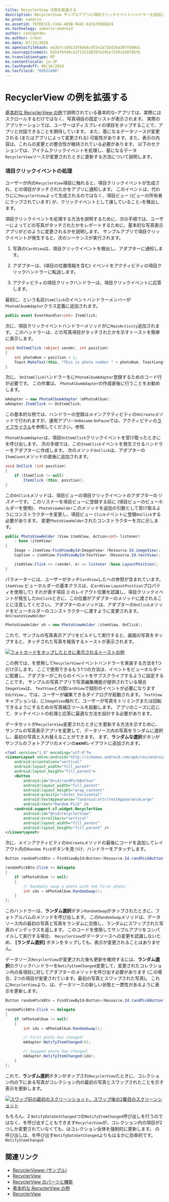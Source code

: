 ```yaml
---
title: RecyclerView の例を拡張する
description: RecyclerView サンプルアプリに項目クリックイベントハンドラーを追加します。
ms.prod: xamarin
ms.assetid: 707EE1CE-C164-485B-944C-82C6795E8A24
ms.technology: xamarin-android
author: conceptdev
ms.author: crdun
ms.date: 07/13/2018
ms.openlocfilehash: ea3bfccd9133f6bb4cdf2e2a72bd20a307fb80d1
ms.sourcegitcommit: 6264fb540ca1f131328707e295e7259cb10f95fb
ms.translationtype: MT
ms.contentlocale: ja-JP
ms.lasthandoff: 08/16/2019
ms.locfileid: "69522496"
---
```

# <a name="extending-the-recyclerview-example"></a>RecyclerView の例を拡張する


[基本的な RecyclerView の例](~/android/user-interface/layouts/recycler-view/recyclerview-example.md)で説明されている基本的な&ndash;アプリでは、実際にはスクロールするだけではなく、写真項目の固定リストが表示されます。 実際のアプリケーションでは、ユーザーはディスプレイの項目をタップすることで、アプリと対話できることを期待しています。 また、基になるデータソースが変更される (またはアプリによって変更される) 可能性があります。また、表示の内容は、これらの変更との整合性が維持されている必要があります。 以下のセクションでは、アイテムクリックイベントを処理し、基になるデータ`RecyclerView`ソースが変更されたときに更新する方法について説明します。


### <a name="handling-item-click-events"></a>項目クリックイベントの処理

ユーザーが内の`RecyclerView`項目に触れると、項目クリックイベントが生成され、どの項目がタッチされたかをアプリに通知します。 このイベントは、代わりにに`RecyclerView`よって生成されるのではなく、項目ビュー (ビューの所有者にラップされています) が、クリックイベントとして接していること&ndash;を検出します。

項目クリックイベントを処理する方法を説明するために、次の手順では、ユーザーによってどの写真がタッチされたかをレポートするために、基本的な写真表示アプリがどのように変更されるかを説明します。 サンプルアプリで項目クリックイベントが発生すると、次のシーケンスが実行されます。

1. 写真の`CardView`は、項目クリックイベントを検出し、アダプターに通知します。

2. アダプターは、(項目の位置情報を含む) イベントをアクティビティの項目クリックハンドラーに転送します。

3. アクティビティの項目クリックハンドラーは、項目クリックイベントに応答します。

最初に、という名前`ItemClick`のイベントハンドラーメンバーが`PhotoAlbumAdapter`クラス定義に追加されます。

```csharp
public event EventHandler<int> ItemClick;
```

次に、項目クリックイベントハンドラーメソッドがに`MainActivity`追加されます。
このハンドラーは、どの写真項目がタッチされたかを示すトーストを簡単に表示します。

```csharp
void OnItemClick (object sender, int position)
{
    int photoNum = position + 1;
    Toast.MakeText(this, "This is photo number " + photoNum, ToastLength.Short).Show();
}

```

次に、 `OnItemClick`ハンドラーをに`PhotoAlbumAdapter`登録するためのコード行が必要です。 この作業は、 `PhotoAlbumAdapter`の作成直後に行うことをお勧めします。 

```csharp
mAdapter = new PhotoAlbumAdapter (mPhotoAlbum);
mAdapter.ItemClick += OnItemClick;

```

この基本的な例では、ハンドラーの登録はメインアクティビティの`OnCreate`メソッドで行われますが、運用アプリ&ndash; `OnResume` `OnPause`では、アクティビティの[ライフサイクル](~/android/app-fundamentals/activity-lifecycle/index.md)を参照してください。参照.

`PhotoAlbumAdapter`は、項目`OnItemClick`クリックイベントを受け取ったときにを呼び出します。 次の手順では、この`ItemClick`イベントを発生させるハンドラーをアダプターに作成します。 次のメソッド`OnClick`は、アダプターの`ItemCount`メソッドの直後に追加されます。

```csharp
void OnClick (int position)
{
    if (ItemClick != null)
        ItemClick (this, position);
}
```

この`OnClick`メソッドは、項目ビューの項目クリックイベントのアダプターの*リスナー*です。 このリスナーを項目ビューに登録する前に (項目ビューのビューホルダーを使用)、 `PhotoViewHolder`このメソッドを追加の引数として受け取るようにコンストラクターを変更し、項目ビュー `Click`イベントに登録`OnClick`する必要があります。
変更`PhotoViewHolder`されたコンストラクターを次に示します。

```csharp
public PhotoViewHolder (View itemView, Action<int> listener)
    : base (itemView)
{
    Image = itemView.FindViewById<ImageView> (Resource.Id.imageView);
    Caption = itemView.FindViewById<TextView> (Resource.Id.textView);

    itemView.Click += (sender, e) => listener (base.LayoutPosition);
}

```

パラメーターには、ユーザーがタッチ`CardView`したへの参照が含まれています。 `itemView` ビューホルダーの基本クラスは、(`CardView` `LayoutPosition`プロパティを使用して) それが表す項目 () のレイアウト位置を認識し、項目クリックイベントが発生した`OnClick`ときに、この位置がアダプターのメソッドに渡されることに注意してください。 アダプターのメソッドは、アダプターの`OnClick`メソッドをビューホルダーのコンストラクターに渡すように変更されます。 `OnCreateViewHolder`

```csharp
PhotoViewHolder vh = new PhotoViewHolder (itemView, OnClick);
```

これで、サンプルの写真表示アプリをビルドして実行すると、画面の写真をタップすると、タッチされた写真を報告するトーストが表示されます。

[![フォトカードをタップしたときに表示されるトーストの例](extending-the-example-images/01-photo-selected-sml.png)](extending-the-example-images/01-photo-selected.png#lightbox)

この例では、を使用して`RecyclerView`イベントハンドラーを実装する方法を1つだけ示します。 ここで使用できるもう1つの方法は、イベントをビューホルダーに配置し、アダプターがこれらのイベントをサブスクライブするように設定することです。 サンプルの写真アプリで写真編集機能が提供されている場合`ImageView`は、 `TextView`との間`CardView`で個別のイベントが必要になります`EditView` 。では、ユーザーが編集できるダイアログが起動されます。 `TextView`キャプションは、に`ImageView`触れて、ユーザーが写真をトリミングまたは回転できるようにするための写真補正ツールを起動します。 アプリのニーズに応じて、タッチイベントの処理と応答に最適な方法を設計する必要があります。

データセットが`RecyclerView`変更されたときにを更新する方法を示すために、サンプルの写真表示アプリを変更して、データソース内の写真をランダムに選択し、最初の写真と入れ替えることができます。 まず、**ランダムな選択**ボタンがサンプルのフォトアプリのメインの**axml**レイアウトに追加されます。

```xml
<?xml version="1.0" encoding="utf-8"?>
<LinearLayout xmlns:android="http://schemas.android.com/apk/res/android"
    android:orientation="vertical"
    android:layout_width="fill_parent"
    android:layout_height="fill_parent">
    <Button
        android:id="@+id/randPickButton"
        android:layout_width="fill_parent"
        android:layout_height="wrap_content"
        android:gravity="center_horizontal"
        android:textAppearance="?android:attr/textAppearanceLarge"
        android:text="Random Pick" />
    <android.support.v7.widget.RecyclerView
        android:id="@+id/recyclerView"
        android:scrollbars="vertical"
        android:layout_width="fill_parent"
        android:layout_height="fill_parent" />
</LinearLayout>
```

次に、メインアクティビティの`OnCreate`メソッドの最後にコードを追加してレイアウト内の`Random Pick`ボタンを見つけ、ハンドラーをアタッチします。

```csharp
Button randomPickBtn = FindViewById<Button>(Resource.Id.randPickButton);

randomPickBtn.Click += delegate
{
    if (mPhotoAlbum != null)
    {
        // Randomly swap a photo with the first photo:
        int idx = mPhotoAlbum.RandomSwap();
    }
};

```

このハンドラーは、**ランダム選択**ボタン`RandomSwap`がタップされたときに、フォトアルバムのメソッドを呼び出します。 この`RandomSwap`メソッドは、データソース内の最初の写真と写真をランダムに交換し、ランダムにスワップされた写真のインデックスを返します。 このコードを使用してサンプルアプリをコンパイルして実行する場合、 `RecyclerView`がデータソースへの変更を認識しないため、 **[ランダム選択]** ボタンをタップしても、表示が変更されることはありません。

データソース`RecyclerView`が変更された後も更新を維持するには、**ランダム選択**のクリックハンドラーを`NotifyItemChanged`変更して、変更されたコレクション内の各項目に対してアダプターのメソッドを呼び出す必要があります (この場合、2つの項目が変更されています。最初の写真とスワップされた写真)。 これに`RecyclerView`より、は、データソースの新しい状態と一貫性があるように表示を更新します。

```csharp
Button randomPickBtn = FindViewById<Button>(Resource.Id.randPickButton);

randomPickBtn.Click += delegate
{
    if (mPhotoAlbum != null)
    {
        int idx = mPhotoAlbum.RandomSwap();

        // First photo has changed:
        mAdapter.NotifyItemChanged(0);

        // Swapped photo has changed:
        mAdapter.NotifyItemChanged(idx);
    }
};

```

これで、**ランダム選択**ボタンがタップされ`RecyclerView`たときに、コレクション内の下にある写真がコレクション内の最初の写真とスワップされたことを示す表示を更新します。

[![スワップ前の最初のスクリーンショット、スワップ後の2番目のスクリーンショット](extending-the-example-images/02-random-pick-sml.png)](extending-the-example-images/02-random-pick.png#lightbox)

もちろん、2 `NotifyDataSetChanged`つの`NotifyItemChanged`呼び出しを行うのではなく、を呼び出すこともできます`RecyclerView`が、コレクション内の項目が2つしか変更されていなくても、はコレクション全体を強制的に更新します。 の呼び出しは、を呼び出す`NotifyDataSetChanged`よりもはるかに効率的です。 `NotifyItemChanged`


## <a name="related-links"></a>関連リンク

- [RecyclerViewer (サンプル)](https://docs.microsoft.com/samples/xamarin/monodroid-samples/android50-recyclerviewer)
- [RecyclerView](~/android/user-interface/layouts/recycler-view/index.md)
- [RecyclerView のパーツと機能](~/android/user-interface/layouts/recycler-view/parts-and-functionality.md)
- [基本的な RecyclerView の例](~/android/user-interface/layouts/recycler-view/recyclerview-example.md)
- [RecyclerView](https://developer.android.com/reference/android/support/v7/widget/RecyclerView.html)
